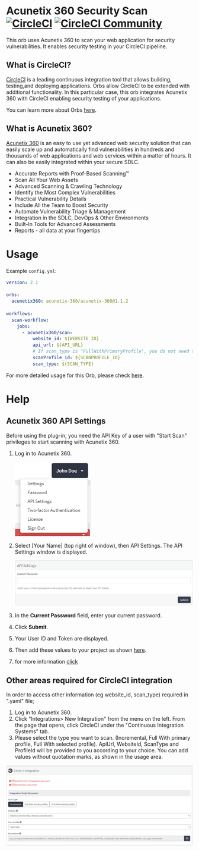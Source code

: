# Acunetix 360 Security Scan [![CircleCI](https://circleci.com/gh/acunetix360dev/Acunetix-360-CircleCI-Orb/tree/master.svg?style=svg)](https://circleci.com/gh/acunetix360dev/Acunetix-360-CircleCI-Orb/tree/master) [![CircleCI Community](https://img.shields.io/badge/community-CircleCI%20Discuss-343434.svg)](https://discuss.circleci.com/c/ecosystem/orbs)

This orb uses Acunetix 360 to scan your web application for security vulnerabilities. It enables security testing in your CircleCI pipeline.

## What is CircleCI?

[CircleCI](https://circleci.com) is a leading continuous integration tool that allows building, testing,and deploying applications.
Orbs allow CircleCI to be extended with additional functionality. 
In this particular case, this orb integrates Acunetix 360 with CircleCI enabling security testing of your applications.

You can learn more about Orbs [here](https://circleci.com/docs/2.0/using-orbs/).

## What is Acunetix 360?

[Acunetix 360](https://www.acunetix.com/) is an easy to use yet advanced web security solution that can easily scale up and automatically find vulnerabilities in hundreds and thousands of web applications and web services within a matter of hours. It can also be easily integrated within your secure SDLC.

 * Accurate Reports with Proof-Based Scanning™
 * Scan All Your Web Assets
 * Advanced Scanning & Crawling Technology
 * Identify the Most Complex Vulnerabilities
 * Practical Vulnerability Details
 * Include All the Team to Boost Security
 * Automate Vulnerability Triage & Management
 * Integration in the SDLC, DevOps & Other Environments
 * Built-In Tools for Advanced Assessments
 * Reports - all data at your fingertips
 
# Usage

Example `config.yml`:

```yaml
version: 2.1

orbs:
  acunetix360: acunetix-360/acunetix-360@1.1.2

workflows:
  scan-workflow:
    jobs:
      - acunetix360/scan:
          website_id: ${WEBSITE_ID}
          api_url: ${API_URL}
          # If scan_type is "FullWithPrimaryProfile", you do not need to fill in scanProfile_id.
          scanProfile_id: ${SCANPROFILE_ID}
          scan_type: ${SCAN_TYPE}
```

For more detailed usage for this Orb, please check [here](https://circleci.com/orbs/registry/orb/acunetix-360/acunetix-360).

# Help

## Acunetix 360 API Settings

Before using the plug-in, you need the API Key of a user with "Start Scan" privileges to start scanning with Acunetix 360. 

1. Log in to Acunetix 360. 

      <img src="ss/1.png">  
      
2. Select [Your Name] (top right of window), then API Settings. The API Settings window is displayed.

      <img src="ss/2.png">
  
3. In the **Current Password** field, enter your current password.

4. Click **Submit**.

5. Your User ID and Token are displayed.

6. Then add these values to your project as shown [here](https://circleci.com/blog/new-on-circleci-import-project-environment-variables/).

7. for more information [click](https://www.acunetix.com/support/docs/a360/account/api-settings/)

## Other areas required for CircleCI integration

In order to access other information (eg website_id, scan_type) required in ".yaml" file;
1. Log in to Acunetix 360.
1. Click "Integrations> New Integration" from the menu on the left. From the page that opens, click CircleCI under the "Continuous Integration Systems" tab.
1. Please select the type you want to scan. (Incremental, Full With primary profile, Full With selected profile). ApiUrl, WebsiteId, ScanType and ProfileId will be provided to you according to your choice. You can add values without quotation marks, as shown in the usage area.

![Capture](ss/3.png)
